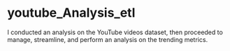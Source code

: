 # youtube_Analysis_etl
I conducted an analysis on the YouTube videos dataset, then proceeded to manage, streamline, and perform an analysis on the trending metrics.
